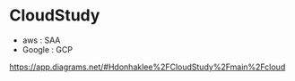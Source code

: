 # CloudStudy

- aws : SAA
- Google : GCP

https://app.diagrams.net/#Hdonhaklee%2FCloudStudy%2Fmain%2Fcloud

